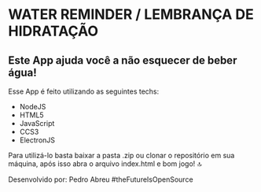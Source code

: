 # WATER REMINDER / LEMBRANÇA DE HIDRATAÇÃO #



## Este App ajuda você a não esquecer de beber água! ##



Esse App é feito utilizando as seguintes techs:
- NodeJS
- HTML5
- JavaScript
- CCS3
- ElectronJS

Para utilizá-lo basta baixar a pasta .zip ou clonar o repositório em sua máquina, após isso abra o arquivo index.html e bom jogo! :top:



Desenvolvido por: Pedro Abreu #theFutureIsOpenSource



